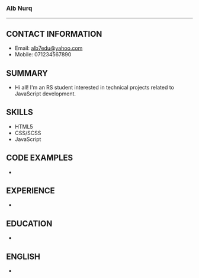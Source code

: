 ### Alb Nurq

---
## CONTACT INFORMATION
* Email: alb7edu@yahoo.com
* Mobile: 071234567890

## SUMMARY
* Hi all! I'm an RS student interested in technical projects related to JavaScript development.

## SKILLS
* HTML5
* CSS/SCSS
* JavaScript

## CODE EXAMPLES
*

## EXPERIENCE
*

## EDUCATION
*

## ENGLISH
*
